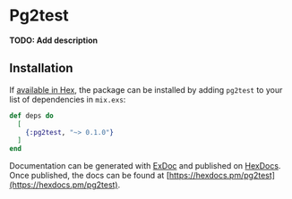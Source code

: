 # Pg2test

**TODO: Add description**

## Installation

If [available in Hex](https://hex.pm/docs/publish), the package can be installed
by adding `pg2test` to your list of dependencies in `mix.exs`:

```elixir
def deps do
  [
    {:pg2test, "~> 0.1.0"}
  ]
end
```

Documentation can be generated with [ExDoc](https://github.com/elixir-lang/ex_doc)
and published on [HexDocs](https://hexdocs.pm). Once published, the docs can
be found at [https://hexdocs.pm/pg2test](https://hexdocs.pm/pg2test).


